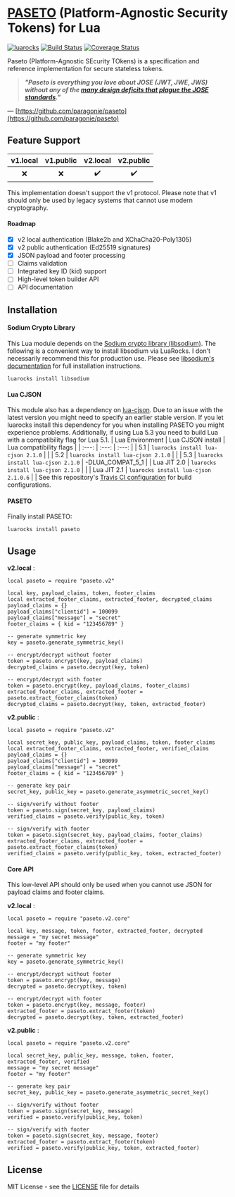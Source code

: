 # [PASETO](https://github.com/paragonie/paseto) (Platform-Agnostic Security Tokens) for Lua
[![luarocks](https://img.shields.io/badge/luarocks-paseto-blue.svg)](https://luarocks.org/modules/peterevans/paseto)
[![Build Status](https://travis-ci.org/peter-evans/paseto-lua.svg?branch=master)](https://travis-ci.org/peter-evans/paseto-lua)
[![Coverage Status](https://coveralls.io/repos/github/peter-evans/paseto-lua/badge.svg?branch=master)](https://coveralls.io/github/peter-evans/paseto-lua?branch=master)

Paseto (Platform-Agnostic SEcurity TOkens) is a specification and reference implementation for secure stateless tokens.

>__*"Paseto is everything you love about JOSE (JWT, JWE, JWS) without any of the [many design deficits that plague the JOSE standards](https://paragonie.com/blog/2017/03/jwt-json-web-tokens-is-bad-standard-that-everyone-should-avoid)."*__

— [https://github.com/paragonie/paseto](https://github.com/paragonie/paseto)

## Feature Support

| v1.local | v1.public | v2.local | v2.public |
| :---: | :---: | :---: | :---: |
| :x: | :x: | :heavy_check_mark: | :heavy_check_mark: |

This implementation doesn't support the v1 protocol. Please note that v1 should only be used by legacy systems that cannot use modern cryptography.

#### Roadmap
- [x] v2 local authentication (Blake2b and XChaCha20-Poly1305)
- [x] v2 public authentication (Ed25519 signatures)
- [x] JSON payload and footer processing
- [ ] Claims validation
- [ ] Integrated key ID (kid) support
- [ ] High-level token builder API
- [ ] API documentation

## Installation

#### Sodium Crypto Library

This Lua module depends on the [Sodium crypto library (libsodium)](https://github.com/jedisct1/libsodium).
The following is a convenient way to install libsodium via LuaRocks.
I don't necessarily recommend this for production use. Please see [libsodium's documentation](https://download.libsodium.org/doc/installation/) for full installation instructions.
```
luarocks install libsodium
```

#### Lua CJSON

This module also has a dependency on [lua-cjson](https://luarocks.org/modules/openresty/lua-cjson).
Due to an issue with the latest version you might need to specify an earlier stable version.
If you let luarocks install this dependency for you when installing PASETO you might experience problems.
Additionally, if using Lua 5.3 you need to build Lua with a compatibility flag for Lua 5.1.
| Lua Environment | Lua CJSON install | Lua compatibility flags |
| :---: | :---: | :---: |
| 5.1 | `luarocks install lua-cjson 2.1.0` | |
| 5.2 | `luarocks install lua-cjson 2.1.0` | |
| 5.3 | `luarocks install lua-cjson 2.1.0` | -DLUA_COMPAT_5_1 |
| Lua JIT 2.0 | `luarocks install lua-cjson 2.1.0` | |
| Lua JIT 2.1 | `luarocks install lua-cjson 2.1.0.6` | |
See this repository's [Travis CI configuration](.travis.yml) for build configurations.

#### PASETO
Finally install PASETO:
```
luarocks install paseto
```

## Usage

__v2.local__ :
```
local paseto = require "paseto.v2"

local key, payload_claims, token, footer_claims
local extracted_footer_claims, extracted_footer, decrypted_claims
payload_claims = {}
payload_claims["clientid"] = 100099
payload_claims["message"] = "secret"
footer_claims = { kid = "123456789" }

-- generate symmetric key
key = paseto.generate_symmetric_key()

-- encrypt/decrypt without footer
token = paseto.encrypt(key, payload_claims)
decrypted_claims = paseto.decrypt(key, token)

-- encrypt/decrypt with footer
token = paseto.encrypt(key, payload_claims, footer_claims)
extracted_footer_claims, extracted_footer = paseto.extract_footer_claims(token)
decrypted_claims = paseto.decrypt(key, token, extracted_footer)
```

__v2.public__ :
```
local paseto = require "paseto.v2"

local secret_key, public_key, payload_claims, token, footer_claims
local extracted_footer_claims, extracted_footer, verified_claims
payload_claims = {}
payload_claims["clientid"] = 100099
payload_claims["message"] = "secret"
footer_claims = { kid = "123456789" }

-- generate key pair
secret_key, public_key = paseto.generate_asymmetric_secret_key()

-- sign/verify without footer
token = paseto.sign(secret_key, payload_claims)
verified_claims = paseto.verify(public_key, token)

-- sign/verify with footer
token = paseto.sign(secret_key, payload_claims, footer_claims)
extracted_footer_claims, extracted_footer = paseto.extract_footer_claims(token)
verified_claims = paseto.verify(public_key, token, extracted_footer)
```

#### Core API
This low-level API should only be used when you cannot use JSON for payload claims and footer claims.

__v2.local__ :
```
local paseto = require "paseto.v2.core"

local key, message, token, footer, extracted_footer, decrypted
message = "my secret message"
footer = "my footer"

-- generate symmetric key
key = paseto.generate_symmetric_key()

-- encrypt/decrypt without footer
token = paseto.encrypt(key, message)
decrypted = paseto.decrypt(key, token)

-- encrypt/decrypt with footer
token = paseto.encrypt(key, message, footer)
extracted_footer = paseto.extract_footer(token)
decrypted = paseto.decrypt(key, token, extracted_footer)
```

__v2.public__ :
```
local paseto = require "paseto.v2.core"

local secret_key, public_key, message, token, footer, extracted_footer, verified
message = "my secret message"
footer = "my footer"

-- generate key pair
secret_key, public_key = paseto.generate_asymmetric_secret_key()

-- sign/verify without footer
token = paseto.sign(secret_key, message)
verified = paseto.verify(public_key, token)

-- sign/verify with footer
token = paseto.sign(secret_key, message, footer)
extracted_footer = paseto.extract_footer(token)
verified = paseto.verify(public_key, token, extracted_footer)
```

## License

MIT License - see the [LICENSE](LICENSE) file for details
